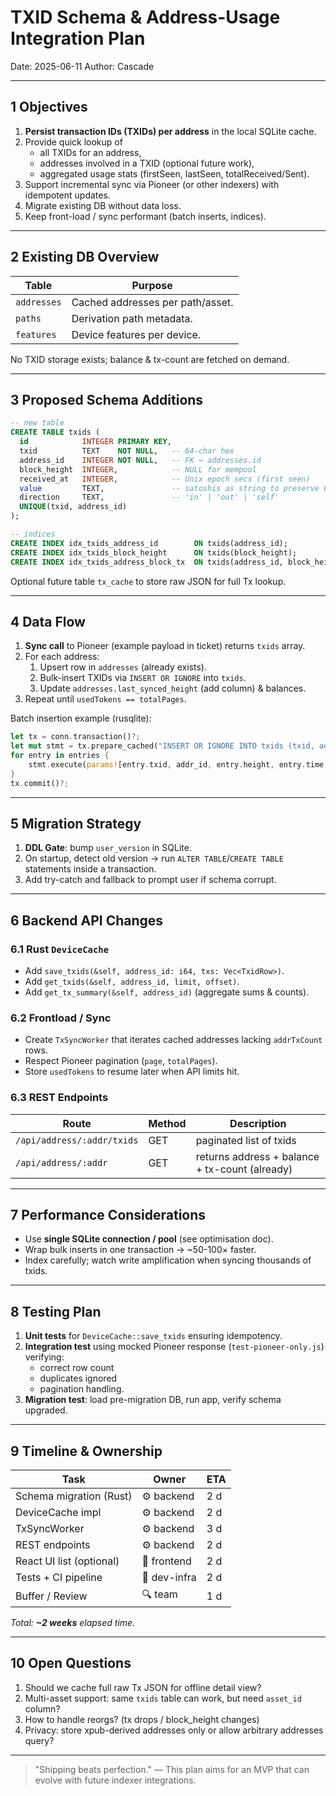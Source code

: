 # TXID Schema & Address-Usage Integration Plan

Date: 2025-06-11
Author: Cascade

---

## 1  Objectives

1.  **Persist transaction IDs (TXIDs) per address** in the local SQLite cache.
2.  Provide quick lookup of
    * all TXIDs for an address,
    * addresses involved in a TXID (optional future work),
    * aggregated usage stats (firstSeen, lastSeen, totalReceived/Sent).
3.  Support incremental sync via Pioneer (or other indexers) with idempotent updates.
4.  Migrate existing DB without data loss.
5.  Keep front-load / sync performant (batch inserts, indices).

---

## 2  Existing DB Overview

| Table | Purpose |
|-------|---------|
| `addresses` | Cached addresses per path/asset. |
| `paths` | Derivation path metadata. |
| `features` | Device features per device. |

No TXID storage exists; balance & tx-count are fetched on demand.

---

## 3  Proposed Schema Additions

```sql
-- new table
CREATE TABLE txids (
  id            INTEGER PRIMARY KEY,
  txid          TEXT    NOT NULL,   -- 64-char hex
  address_id    INTEGER NOT NULL,   -- FK → addresses.id
  block_height  INTEGER,            -- NULL for mempool
  received_at   INTEGER,            -- Unix epoch secs (first seen)
  value         TEXT,               -- satoshis as string to preserve 64-bit
  direction     TEXT,               -- 'in' | 'out' | 'self'
  UNIQUE(txid, address_id)
);

-- indices
CREATE INDEX idx_txids_address_id        ON txids(address_id);
CREATE INDEX idx_txids_block_height      ON txids(block_height);
CREATE INDEX idx_txids_address_block_tx  ON txids(address_id, block_height DESC);
```

Optional future table `tx_cache` to store raw JSON for full Tx lookup.

---

## 4  Data Flow

1. **Sync call** to Pioneer (example payload in ticket) returns `txids` array.  
2. For each address:
   1. Upsert row in `addresses` (already exists).
   2. Bulk-insert TXIDs via `INSERT OR IGNORE` into `txids`.
   3. Update `addresses.last_synced_height` (add column) & balances.
3. Repeat until `usedTokens == totalPages`.

Batch insertion example (rusqlite):
```rust
let tx = conn.transaction()?;
let mut stmt = tx.prepare_cached("INSERT OR IGNORE INTO txids (txid, address_id, block_height, received_at, value, direction) VALUES (?,?,?,?,?,?)")?;
for entry in entries {
    stmt.execute(params![entry.txid, addr_id, entry.height, entry.time, entry.value, entry.direction])?;
}
tx.commit()?;
```

---

## 5  Migration Strategy

1. **DDL Gate**: bump `user_version` in SQLite.  
2. On startup, detect old version → run `ALTER TABLE`/`CREATE TABLE` statements inside a transaction.  
3. Add try-catch and fallback to prompt user if schema corrupt.

---

## 6  Backend API Changes

### 6.1  Rust `DeviceCache`

* Add `save_txids(&self, address_id: i64, txs: Vec<TxidRow>)`.
* Add `get_txids(&self, address_id, limit, offset)`.
* Add `get_tx_summary(&self, address_id)` (aggregate sums & counts).

### 6.2  Frontload / Sync

* Create `TxSyncWorker` that iterates cached addresses lacking `addrTxCount` rows.
* Respect Pioneer pagination (`page`, `totalPages`).
* Store `usedTokens` to resume later when API limits hit.

### 6.3  REST Endpoints

| Route | Method | Description |
|-------|--------|-------------|
| `/api/address/:addr/txids` | GET | paginated list of txids |
| `/api/address/:addr` | GET | returns address + balance + tx-count (already) |

---

## 7  Performance Considerations

* Use **single SQLite connection / pool** (see optimisation doc).  
* Wrap bulk inserts in one transaction → ~50-100× faster.  
* Index carefully; watch write amplification when syncing thousands of txids.

---

## 8  Testing Plan

1. **Unit tests** for `DeviceCache::save_txids` ensuring idempotency.  
2. **Integration test** using mocked Pioneer response (`test-pioneer-only.js`) verifying:
   * correct row count
   * duplicates ignored
   * pagination handling.
3. **Migration test**: load pre-migration DB, run app, verify schema upgraded.

---

## 9  Timeline & Ownership

| Task | Owner | ETA |
|------|-------|-----|
| Schema migration (Rust) | ⚙️  backend | 2 d |
| DeviceCache impl | ⚙️  backend | 2 d |
| TxSyncWorker | ⚙️  backend | 3 d |
| REST endpoints | ⚙️  backend | 2 d |
| React UI list (optional) | 🎨 frontend | 2 d |
| Tests + CI pipeline | 🧪 dev-infra | 2 d |
| Buffer / Review | 🔍 team | 1 d |

_Total: **~2 weeks** elapsed time._

---

## 10  Open Questions

1. Should we cache full raw Tx JSON for offline detail view?  
2. Multi-asset support: same `txids` table can work, but need `asset_id` column?  
3. How to handle reorgs? (tx drops / block_height changes)  
4. Privacy: store xpub-derived addresses only or allow arbitrary addresses query?

---

> "Shipping beats perfection." — This plan aims for an MVP that can evolve with future indexer integrations.
